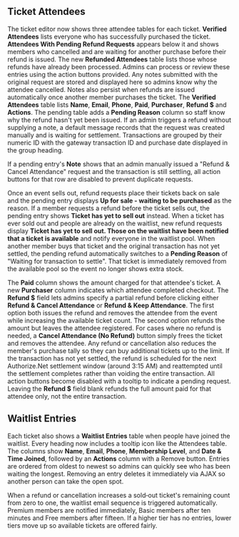 ## Ticket Attendees

The ticket editor now shows three attendee tables for each ticket. **Verified Attendees** lists everyone who has successfully purchased the ticket. **Attendees With Pending Refund Requests** appears below it and shows members who cancelled and are waiting for another purchase before their refund is issued. The new **Refunded Attendees** table lists those whose refunds have already been processed. Admins can process or review these entries using the action buttons provided. Any notes submitted with the original request are stored and displayed here so admins know why the attendee cancelled. Notes also persist when refunds are issued automatically once another member purchases the ticket. The **Verified Attendees** table lists **Name**, **Email**, **Phone**, **Paid**, **Purchaser**, **Refund $** and **Actions**. The pending table adds a **Pending Reason** column so staff know why the refund hasn't yet been issued. If an admin triggers a refund without supplying a note, a default message records that the request was created manually and is waiting for settlement. Transactions are grouped by their numeric ID with the gateway transaction ID and purchase date displayed in the group heading.

If a pending entry's **Note** shows that an admin manually issued a "Refund & Cancel Attendance" request and the transaction is still settling, all action buttons for that row are disabled to prevent duplicate requests.

Once an event sells out, refund requests place their tickets back on sale and the pending entry displays **Up for sale - waiting to be purchased** as the reason. If a member requests a refund before the ticket sells out, the pending entry shows **Ticket has yet to sell out** instead. When a ticket has ever sold out and people are already on the waitlist, new refund requests display **Ticket has yet to sell out. Those on the waitlist have been notified that a ticket is available** and notify everyone in the waitlist pool. When another member buys that ticket and the original transaction has not yet settled, the pending refund automatically switches to a **Pending Reason** of "Waiting for transaction to settle". That ticket is immediately removed from the available pool so the event no longer shows extra stock.

The **Paid** column shows the amount charged for that attendee's ticket. A new **Purchaser** column indicates which attendee completed checkout. The **Refund $** field lets admins specify a partial refund before clicking either **Refund & Cancel Attendance** or **Refund & Keep Attendance**. The first option both issues the refund and removes the attendee from the event while increasing the available ticket count. The second option refunds the amount but leaves the attendee registered. For cases where no refund is needed, a **Cancel Attendance (No Refund)** button simply frees the ticket and removes the attendee. Any refund or cancellation also reduces the member's purchase tally so they can buy additional tickets up to the limit. If the transaction has not yet settled, the refund is scheduled for the next Authorize.Net settlement window (around 3:15&nbsp;AM) and reattempted until the settlement completes rather than voiding the entire transaction. All action buttons become disabled with a tooltip to indicate a pending request. Leaving the **Refund $** field blank refunds the full amount paid for that attendee only, not the entire transaction.

## Waitlist Entries

Each ticket also shows a **Waitlist Entries** table when people have joined the
waitlist. Every heading now includes a tooltip icon like the Attendees table. The
columns show **Name**, **Email**, **Phone**, **Membership Level**, and **Date & Time
Joined**, followed by an **Actions** column with a Remove button. Entries are
ordered from oldest to newest so admins can quickly see who has been waiting the
longest. Removing an entry deletes it immediately via AJAX so another person can
take the open spot.

When a refund or cancellation increases a sold‑out ticket's remaining count from
zero to one, the waitlist email sequence is triggered automatically. Premium
members are notified immediately, Basic members after ten minutes and Free
members after fifteen. If a higher tier has no entries, lower tiers move up so
available tickets are offered fairly.
